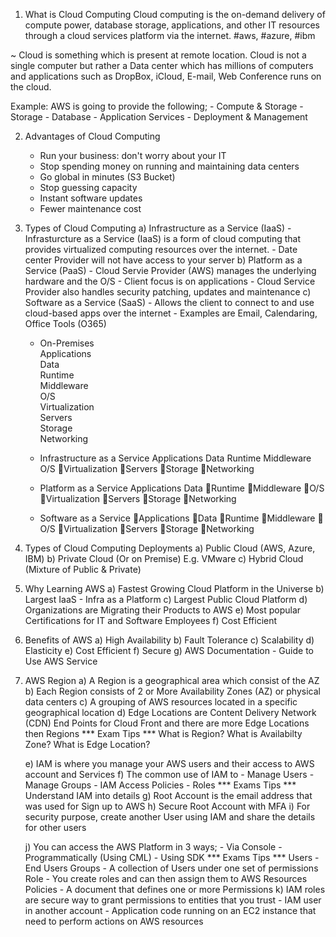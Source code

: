 1. What is Cloud Computing
Cloud computing is the on-demand delivery of compute power, database storage, applications, and other IT resources through a cloud services platform via the internet. #aws, #azure, #ibm

~ Cloud is something which is present at remote location. Cloud is not a single computer but rather a Data center which has millions of computers and applications such as DropBox, iCloud, E-mail, Web Conference runs on the cloud.

Example:
AWS is going to provide the following;
    - Compute & Storage
    - Storage
    - Database
    - Application Services
    - Deployment & Management

2. Advantages of Cloud Computing
    - Run your business: don't worry about your IT
    - Stop spending money on running and maintaining data centers
    - Go global in minutes (S3 Bucket)
    - Stop guessing capacity
    - Instant software updates
    - Fewer maintenance cost

3. Types of Cloud Computing
    a) Infrastructure as a Service (IaaS)
        - Infrasturcture as a Service (IaaS) is a form of cloud computing that provides virtualized computing resources over the internet.
        - Date center Provider will not have access to your server
    b) Platform as a Service (PaaS)
        - Cloud Servie Provider (AWS) manages the underlying hardware and the O/S
        - Client focus is on applications
        - Cloud Service Provider also handles security patching, updates and maintenance
    c) Software as a Service (SaaS)
        - Allows the client to connect to and use cloud-based apps over the internet
        - Examples are Email, Calendaring, Office Tools (O365)
    
    * On-Premises                    
        Applications                                                
        Data                                                                       
        Runtime                                                             
        Middleware                                                    
        O/S                                                                         
        Virtualization                                      
        Servers                                                           
        Storage                                                          
        Networking                                                    

     * Infrastructure as a Service
        Applications
        Data
        Runtime
        Middleware
        O/S
        📌Virtualization
        📌Servers
        📌Storage
        📌Networking 

     * Platform as a Service
        Applications
        Data
        📌Runtime
        📌Middleware
        📌O/S
        📌Virtualization
        📌Servers
        📌Storage
        📌Networking 

     * Software as a Service
        📌Applications
        📌Data
        📌Runtime
        📌Middleware
        📌O/S
        📌Virtualization
        📌Servers
        📌Storage
        📌Networking

   
4. Types of Cloud Computing Deployments
    a) Public Cloud (AWS, Azure, IBM)
    b) Private Cloud (Or on Premise) E.g. VMware
    c) Hybrid Cloud (Mixture of Public & Private)

5. Why Learning AWS
    a) Fastest Growing Cloud Platform in the Universe
    b) Largest IaaS - Infra as a Platform
    c) Largest Public Cloud Platform
    d) Organizations are Migrating their Products to AWS
    e) Most popular Certifications for IT and Software Employees
    f) Cost Efficient

6. Benefits of AWS
    a) High Availability
    b) Fault Tolerance
    c) Scalability
    d) Elasticity
    e) Cost Efficient
    f) Secure
    g) AWS Documentation - Guide to Use AWS Service

7. AWS Region
    a) A Region is a geographical area which consist of the AZ
    b) Each Region consists of 2 or More Availability Zones (AZ) or physical data centers
    c) A grouping of AWS resources located in a specific geographical location
    d) Edge Locations are Content Delivery Network (CDN) End Points for Cloud Front and there are more Edge Locations then Regions
        *** Exam Tips ***
        What is Region?
        What is Availabilty Zone?
        What is Edge Location?

    e) IAM is where you manage your AWS users and their access to AWS account and Services
    f) The common use of IAM to
        - Manage Users
        - Manage Groups
        - IAM Access Policies
        - Roles
        *** Exams Tips ***
        Understand IAM into details
    g) Root Account is the email address that was used for Sign up to AWS
    h) Secure Root Account with MFA
    i) For security purpose, create another User using IAM and share the details for other users

    j) You can access the AWS Platform in 3 ways;
        - Via Console
        - Programmatically (Using CML)
        - Using SDK
        *** Exams Tips ***
        Users - End Users
        Groups - A collection of Users under one set of permissions
        Role - You create roles and can then assign them to AWS Resources
        Policies - A document that defines one or more Permissions
    k) IAM roles are secure way to grant permissions to entities that you trust
        - IAM user in another account
        - Application code running on an EC2 instance that need to perform actions on AWS resources